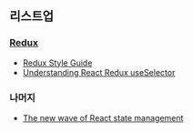 ## 리스트업

### [Redux](https://github.com/taeyoungs/Goals/tree/main/global-state-management/redux)

- [Redux Style Guide](https://github.com/taeyoungs/Goals/blob/main/global-state-management/redux/Redux_Style_Guide.md)
- [Understanding React Redux useSelector](https://github.com/taeyoungs/Goals/blob/main/global-state-management/redux/Understanding_React_Redux_useSelector.md)

### 나머지

- [The new wave of React state management](https://github.com/taeyoungs/Goals/tree/main/global-state-management)
